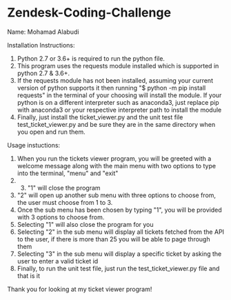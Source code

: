 # Zendesk-Coding-Challenge
Name: Mohamad Alabudi

Installation Instructions:
1. Python 2.7 or 3.6+ is required to run the python file.
2. This program uses the requests module installed which is supported in python 2.7 & 3.6+.
3. If the requests module has not been installed, assuming your current version of python supports it then running "$ python -m pip install requests" in the terminal of your choosing will install the module. If your python is on a different interpreter such as anaconda3, just replace pip with anaconda3 or your respective interpreter path to install the module
4. Finally, just install the ticket_viewer.py and the unit test file test_ticket_viewer.py and be sure they are in the same directory when you open and run them.

Usage instuctions:
1. When you run the tickets viewer program, you will be greeted with a welcome message along with the main menu with two options to type into the terminal, "menu" and "exit"
2. 3. "1" will close the program
3. "2" will open up another sub menu with three options to choose from, the user must choose from 1 to 3.
4. Once the sub menu has been chosen by typing "1", you will be provided with 3 options to choose from.
7. Selecting "1" will also close the program for you
6. Selecting "2" in the sub menu will display all tickets fetched from the API to the user, if there is more than 25 you will be able to page through them
7. Selecting "3" in the sub menu will display a specific ticket by asking the user to enter a valid ticket id
8. Finally, to run the unit test file, just run the test_ticket_viewer.py file and that is it

Thank you for looking at my ticket viewer program!
